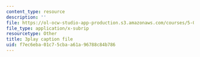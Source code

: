 ```yaml
---
content_type: resource
description: ''
file: https://ol-ocw-studio-app-production.s3.amazonaws.com/courses/5-07sc-biological-chemistry-i-fall-2013/f7ec6eba01c75cbaa61a96788c84b786_922Oig1HWG8.vtt
file_type: application/x-subrip
resourcetype: Other
title: 3play caption file
uid: f7ec6eba-01c7-5cba-a61a-96788c84b786
---
```

